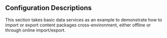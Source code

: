 ## Configuration Descriptions
This section takes basic data services as an example to demonstrate how to import or export content packages cross-environment, either offline or through online import/export.


